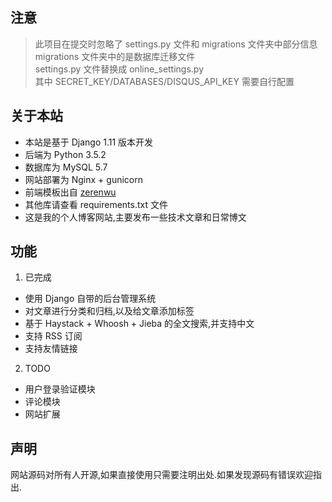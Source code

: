 ## 注意
> 此项目在提交时忽略了 settings.py 文件和 migrations 文件夹中部分信息  
> migrations 文件夹中的是数据库迁移文件  
> settings.py 文件替换成 online_settings.py  
> 其中 SECRET_KEY/DATABASES/DISQUS_API_KEY 需要自行配置  

## 关于本站  
* 本站是基于 Django 1.11 版本开发
* 后端为 Python 3.5.2
* 数据库为 MySQL 5.7
* 网站部署为 Nginx + gunicorn
* 前端模板出自 [zerenwu](https://github.com/zmrenwu)
* 其他库请查看 requirements.txt 文件
* 这是我的个人博客网站,主要发布一些技术文章和日常博文

## 功能
1. 已完成  
  * 使用 Django 自带的后台管理系统
  * 对文章进行分类和归档,以及给文章添加标签
  * 基于 Haystack + Whoosh + Jieba 的全文搜索,并支持中文
  * 支持 RSS 订阅
  * 支持友情链接
2. TODO
  * 用户登录验证模块
  * 评论模块
  * 网站扩展

## 声明
网站源码对所有人开源,如果直接使用只需要注明出处.如果发现源码有错误欢迎指出.
